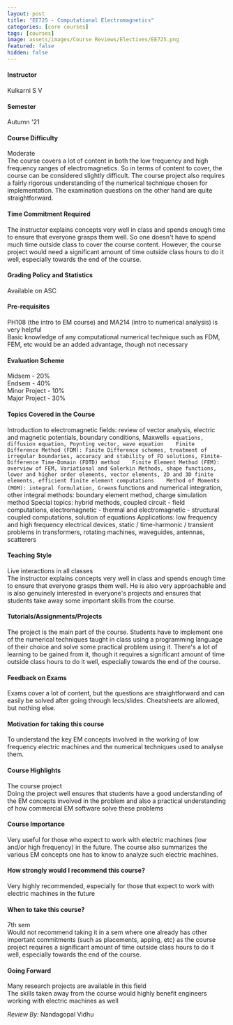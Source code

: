 ```yaml
---
layout: post
title: "EE725 - Computational Electromagnetics"
categories: [core courses]
tags: [courses]
image: assets/images/Course Reviews/Electives/EE725.png
featured: false
hidden: false
---
```


#### Instructor
Kulkarni S V

#### Semester
Autumn '21

#### Course Difficulty
Moderate  
The course covers a lot of content in both the low frequency and high frequency ranges of electromagnetics. So in terms of content to cover, the course can be considered slightly difficult. The course project also requires a fairly rigorous understanding of the numerical technique chosen for implementation. The examination questions on the other hand are quite straightforward. 

#### Time Commitment Required
The instructor explains concepts very well in class and spends enough time to ensure that everyone grasps them well. So one doesn't have to spend much time outside class to cover the course content. However, the course project would need a significant amount of time outside class hours to do it well, especially towards the end of the course.

#### Grading Policy and Statistics
Available on ASC

#### Pre-requisites
PH108 (the intro to EM course) and MA214 (intro to numerical analysis) is very helpful  
Basic knowledge of any computational numerical technique such as FDM, FEM, etc would be an added advantage, though not necessary

#### Evaluation Scheme
Midsem - 20%  
Endsem - 40%  
Minor Project - 10%  
Major Project - 30%

#### Topics Covered in the Course
Introduction to electromagnetic fields: review of vector analysis, electric and magnetic potentials, boundary conditions, Maxwell`s equations, diffusion equation, Poynting vector, wave equation   
Finite Difference Method (FDM): Finite Difference schemes, treatment of irregular boundaries, accuracy and stability of FD solutions, Finite-Difference Time-Domain (FDTD) method   
Finite Element Method (FEM): overview of FEM, Variational and Galerkin Methods, shape functions, lower and higher order elements, vector elements, 2D and 3D finite elements, efficient finite element computations   
Method of Moments (MOM): integral formulation, Green`s functions and numerical integration, other integral methods: boundary element method, charge simulation method Special topics: hybrid methods, coupled circuit - field computations, electromagnetic - thermal and electromagnetic - structural coupled computations, solution of equations Applications: low frequency and high frequency electrical devices, static / time-harmonic / transient problems in transformers, rotating machines, waveguides, antennas, scatterers

#### Teaching Style
Live interactions in all classes  
The instructor explains concepts very well in class and spends enough time to ensure that everyone grasps them well. He is also very approachable and is also genuinely interested in everyone's projects and ensures that students take away some important skills from the course.

#### Tutorials/Assignments/Projects
The project is the main part of the course. Students have to implement one of the numerical techniques taught in class using a programming language of their choice and solve some practical problem using it. There's a lot of learning to be gained from it, though it requires a significant amount of time outside class hours to do it well, especially towards the end of the course.

#### Feedback on Exams
Exams cover a lot of content, but the questions are straightforward and can easily be solved after going through lecs/slides. Cheatsheets are allowed, but nothing else.

#### Motivation for taking this course
To understand the key EM concepts involved in the working of low frequency electric machines and the numerical techniques used to analyse them.

#### Course Highlights
The course project  
Doing the project well ensures that students have a good understanding of the EM concepts involved in the problem and also a practical understanding of how commercial EM software solve these problems

#### Course Importance
Very useful for those who expect to work with electric machines (low and/or high frequency) in the future. The course also summarizes the various EM concepts one has to know to analyze such electric machines.

#### How strongly would I recommend this course?
Very highly recommended, especially for those that expect to work with electric machines in the future

#### When to take this course?
7th sem  
Would not recommend taking it in a sem where one already has other important commitments (such as placements, apping, etc) as the course project requires a significant amount of time outside class hours to do it well, especially towards the end of the course.

#### Going Forward
Many research projects are available in this field  
The skills taken away from the course would highly benefit engineers working with electric machines as well

*Review By:* Nandagopal Vidhu